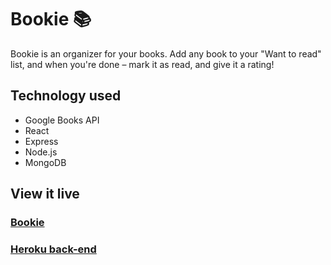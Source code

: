 # Bookie 📚

Bookie is an organizer for your books. Add any book to your "Want to read" list, and when you're done – mark it as read, and give it a rating!

## Technology used

* Google Books API
* React
* Express
* Node.js
* MongoDB

## View it live

### [Bookie](https://bookie-axel.netlify.app/)

### [Heroku back-end](https://bookie-axel.herokuapp.com/)

